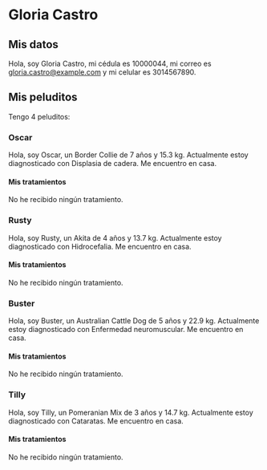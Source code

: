 # Gloria Castro

## Mis datos

Hola, soy Gloria Castro, mi cédula es 10000044, mi correo es gloria.castro@example.com y mi celular es 3014567890.

## Mis peluditos

Tengo 4 peluditos:

### Oscar

Hola, soy Oscar, un Border Collie de 7 años y 15.3 kg.
Actualmente estoy diagnosticado con Displasia de cadera.
Me encuentro en casa.

#### Mis tratamientos

No he recibido ningún tratamiento.

### Rusty

Hola, soy Rusty, un Akita de 4 años y 13.7 kg.
Actualmente estoy diagnosticado con Hidrocefalia.
Me encuentro en casa.

#### Mis tratamientos

No he recibido ningún tratamiento.

### Buster

Hola, soy Buster, un Australian Cattle Dog de 5 años y 22.9 kg.
Actualmente estoy diagnosticado con Enfermedad neuromuscular.
Me encuentro en casa.

#### Mis tratamientos

No he recibido ningún tratamiento.

### Tilly

Hola, soy Tilly, un Pomeranian Mix de 3 años y 14.7 kg.
Actualmente estoy diagnosticado con Cataratas.
Me encuentro en casa.

#### Mis tratamientos

No he recibido ningún tratamiento.

